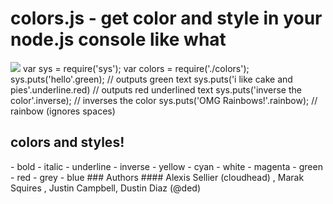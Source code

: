 <h1>colors.js - get color and style in your node.js console like what</h1>
<img src="http://i.imgur.com/goJdO.png" border = "0"/>
       var sys = require('sys');
       var colors = require('./colors');
       sys.puts('hello'.green); // outputs green text
       sys.puts('i like cake and pies'.underline.red) // outputs red underlined text
       sys.puts('inverse the color'.inverse); // inverses the color
       sys.puts('OMG Rainbows!'.rainbow); // rainbow (ignores spaces)
<h2>colors and styles!</h2>
- bold
- italic
- underline
- inverse
- yellow
- cyan
- white
- magenta
- green
- red
- grey
- blue
### Authors 
#### Alexis Sellier (cloudhead) , Marak Squires , Justin Campbell, Dustin Diaz (@ded)
